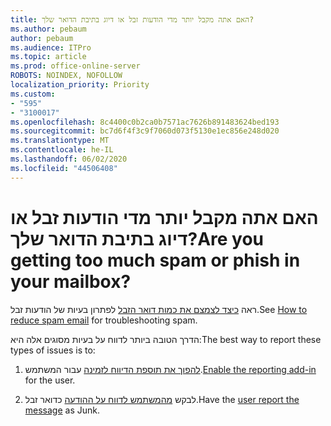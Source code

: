 ```yaml
---
title: האם אתה מקבל יותר מדי הודעות זבל או דיוג בתיבת הדואר שלך?
ms.author: pebaum
author: pebaum
ms.audience: ITPro
ms.topic: article
ms.prod: office-online-server
ROBOTS: NOINDEX, NOFOLLOW
localization_priority: Priority
ms.custom:
- "595"
- "3100017"
ms.openlocfilehash: 8c4400c0b2ca0b7571ac7626b891483624bed193
ms.sourcegitcommit: bc7d6f4f3c9f7060d073f5130e1ec856e248d020
ms.translationtype: MT
ms.contentlocale: he-IL
ms.lasthandoff: 06/02/2020
ms.locfileid: "44506408"
---
```

# <a name="are-you-getting-too-much-spam-or-phish-in-your-mailbox"></a><span data-ttu-id="0e894-102">האם אתה מקבל יותר מדי הודעות זבל או דיוג בתיבת הדואר שלך?</span><span class="sxs-lookup"><span data-stu-id="0e894-102">Are you getting too much spam or phish in your mailbox?</span></span>

<span data-ttu-id="0e894-103">ראה [כיצד לצמצם את כמות דואר הזבל](https://docs.microsoft.com/microsoft-365/security/office-365-security/anti-spam-protection) לפתרון בעיות של הודעות זבל.</span><span class="sxs-lookup"><span data-stu-id="0e894-103">See [How to reduce spam email](https://docs.microsoft.com/microsoft-365/security/office-365-security/anti-spam-protection) for troubleshooting spam.</span></span>
  
<span data-ttu-id="0e894-104">הדרך הטובה ביותר לדווח על בעיות מסוגים אלה היא:</span><span class="sxs-lookup"><span data-stu-id="0e894-104">The best way to report these types of issues is to:</span></span>
  
1. <span data-ttu-id="0e894-105">[להפוך את תוספת הדיווח לזמינה](https://docs.microsoft.com/microsoft-365/security/office-365-security/enable-the-report-message-add-in) עבור המשתמש.</span><span class="sxs-lookup"><span data-stu-id="0e894-105">[Enable the reporting add-in](https://docs.microsoft.com/microsoft-365/security/office-365-security/enable-the-report-message-add-in) for the user.</span></span>

2. <span data-ttu-id="0e894-106">לבקש [מהמשתמש לדווח על ההודעה](https://support.office.com/article/b5caa9f1-cdf3-4443-af8c-ff724ea719d2) כדואר זבל.</span><span class="sxs-lookup"><span data-stu-id="0e894-106">Have the [user report the message](https://support.office.com/article/b5caa9f1-cdf3-4443-af8c-ff724ea719d2) as Junk.</span></span>
